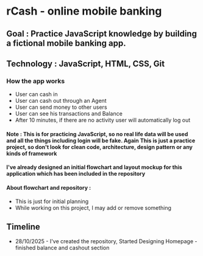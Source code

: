 # rCash - online mobile banking

## Goal : Practice JavaScript knowledge by building a fictional mobile banking app.

## Technology : JavaScript, HTML, CSS, Git

### How the app works

- User can cash in
- User can cash out through an Agent
- User can send money to other users
- User can see his transactions and Balance
- After 10 minutes, if there are no activity user will automatically log out

#### Note : This is for practicing JavaScript, so no real life data will be used and all the things including login will be fake. Again This is just a practice project, so don't look for clean code, architecture, design pattern or any kinds of framework

#### I've already designed an initial flowchart and layout mockup for this application which has been included in the repository

#### About flowchart and repository :

- This is just for initial planning
- While working on this project, I may add or remove something

## Timeline

- 28/10/2025 - I've created the repository, Started Designing Homepage - finished balance and cashout section
